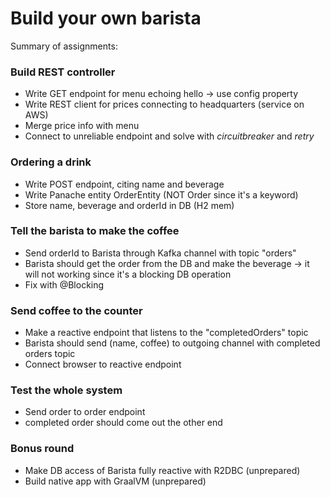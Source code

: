 # Build your own barista

Summary of assignments:



### Build REST controller

- Write GET endpoint for menu echoing hello -> use config property
- Write REST client for prices connecting to headquarters (service on AWS)
- Merge price info with menu
- Connect to unreliable endpoint and solve with *circuitbreaker* and *retry*

### Ordering a drink

- Write POST endpoint, citing name and beverage
- Write Panache entity OrderEntity (NOT Order since it's a keyword)
- Store name, beverage and orderId in DB (H2 mem)

### Tell the barista to make the coffee

- Send orderId to Barista through Kafka channel with topic "orders"
- Barista should get the order from the DB and make the beverage -> it will not working since it's a blocking DB operation
- Fix with @Blocking

### Send coffee to the counter

- Make a reactive endpoint that listens to the "completedOrders" topic
- Barista should send (name, coffee) to outgoing channel with completed orders topic
- Connect browser to reactive endpoint

### Test the whole system

- Send order to order endpoint
- completed order should come out the other end

### Bonus round

- Make DB access of Barista fully reactive with R2DBC (unprepared)
- Build native app with GraalVM (unprepared)
